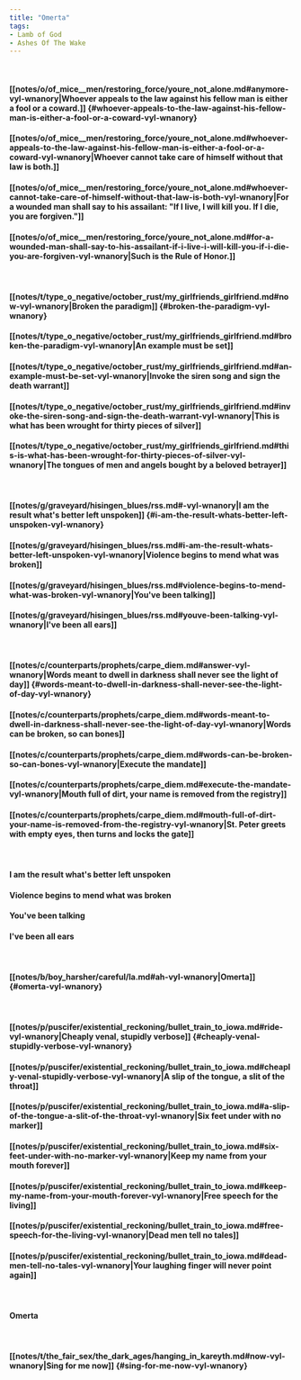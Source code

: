 ```yaml
---
title: "Omerta"
tags:
- Lamb of God
- Ashes Of The Wake
---
```

&nbsp;
#### [[notes/o/of_mice__men/restoring_force/youre_not_alone.md#anymore-vyl-wnanory|Whoever appeals to the law against his fellow man is either a fool or a coward.]] {#whoever-appeals-to-the-law-against-his-fellow-man-is-either-a-fool-or-a-coward-vyl-wnanory}
#### [[notes/o/of_mice__men/restoring_force/youre_not_alone.md#whoever-appeals-to-the-law-against-his-fellow-man-is-either-a-fool-or-a-coward-vyl-wnanory|Whoever cannot take care of himself without that law is both.]]
#### [[notes/o/of_mice__men/restoring_force/youre_not_alone.md#whoever-cannot-take-care-of-himself-without-that-law-is-both-vyl-wnanory|For a wounded man shall say to his assailant: "If I live, I will kill you. If I die, you are forgiven."]]
#### [[notes/o/of_mice__men/restoring_force/youre_not_alone.md#for-a-wounded-man-shall-say-to-his-assailant-if-i-live-i-will-kill-you-if-i-die-you-are-forgiven-vyl-wnanory|Such is the Rule of Honor.]]
&nbsp;
#### [[notes/t/type_o_negative/october_rust/my_girlfriends_girlfriend.md#now-vyl-wnanory|Broken the paradigm]] {#broken-the-paradigm-vyl-wnanory}
#### [[notes/t/type_o_negative/october_rust/my_girlfriends_girlfriend.md#broken-the-paradigm-vyl-wnanory|An example must be set]]
#### [[notes/t/type_o_negative/october_rust/my_girlfriends_girlfriend.md#an-example-must-be-set-vyl-wnanory|Invoke the siren song and sign the death warrant]]
#### [[notes/t/type_o_negative/october_rust/my_girlfriends_girlfriend.md#invoke-the-siren-song-and-sign-the-death-warrant-vyl-wnanory|This is what has been wrought for thirty pieces of silver]]
#### [[notes/t/type_o_negative/october_rust/my_girlfriends_girlfriend.md#this-is-what-has-been-wrought-for-thirty-pieces-of-silver-vyl-wnanory|The tongues of men and angels bought by a beloved betrayer]]
&nbsp;
#### [[notes/g/graveyard/hisingen_blues/rss.md#-vyl-wnanory|I am the result what's better left unspoken]] {#i-am-the-result-whats-better-left-unspoken-vyl-wnanory}
#### [[notes/g/graveyard/hisingen_blues/rss.md#i-am-the-result-whats-better-left-unspoken-vyl-wnanory|Violence begins to mend what was broken]]
#### [[notes/g/graveyard/hisingen_blues/rss.md#violence-begins-to-mend-what-was-broken-vyl-wnanory|You've been talking]]
#### [[notes/g/graveyard/hisingen_blues/rss.md#youve-been-talking-vyl-wnanory|I've been all ears]]
&nbsp;
#### [[notes/c/counterparts/prophets/carpe_diem.md#answer-vyl-wnanory|Words meant to dwell in darkness shall never see the light of day]] {#words-meant-to-dwell-in-darkness-shall-never-see-the-light-of-day-vyl-wnanory}
#### [[notes/c/counterparts/prophets/carpe_diem.md#words-meant-to-dwell-in-darkness-shall-never-see-the-light-of-day-vyl-wnanory|Words can be broken, so can bones]]
#### [[notes/c/counterparts/prophets/carpe_diem.md#words-can-be-broken-so-can-bones-vyl-wnanory|Execute the mandate]]
#### [[notes/c/counterparts/prophets/carpe_diem.md#execute-the-mandate-vyl-wnanory|Mouth full of dirt, your name is removed from the registry]]
#### [[notes/c/counterparts/prophets/carpe_diem.md#mouth-full-of-dirt-your-name-is-removed-from-the-registry-vyl-wnanory|St. Peter greets with empty eyes, then turns and locks the gate]]
&nbsp;
#### I am the result what's better left unspoken
#### Violence begins to mend what was broken
#### You've been talking
#### I've been all ears
&nbsp;
#### [[notes/b/boy_harsher/careful/la.md#ah-vyl-wnanory|Omerta]] {#omerta-vyl-wnanory}
&nbsp;
#### [[notes/p/puscifer/existential_reckoning/bullet_train_to_iowa.md#ride-vyl-wnanory|Cheaply venal, stupidly verbose]] {#cheaply-venal-stupidly-verbose-vyl-wnanory}
#### [[notes/p/puscifer/existential_reckoning/bullet_train_to_iowa.md#cheaply-venal-stupidly-verbose-vyl-wnanory|A slip of the tongue, a slit of the throat]]
#### [[notes/p/puscifer/existential_reckoning/bullet_train_to_iowa.md#a-slip-of-the-tongue-a-slit-of-the-throat-vyl-wnanory|Six feet under with no marker]]
#### [[notes/p/puscifer/existential_reckoning/bullet_train_to_iowa.md#six-feet-under-with-no-marker-vyl-wnanory|Keep my name from your mouth forever]]
#### [[notes/p/puscifer/existential_reckoning/bullet_train_to_iowa.md#keep-my-name-from-your-mouth-forever-vyl-wnanory|Free speech for the living]]
#### [[notes/p/puscifer/existential_reckoning/bullet_train_to_iowa.md#free-speech-for-the-living-vyl-wnanory|Dead men tell no tales]]
#### [[notes/p/puscifer/existential_reckoning/bullet_train_to_iowa.md#dead-men-tell-no-tales-vyl-wnanory|Your laughing finger will never point again]]
&nbsp;
#### Omerta
&nbsp;
#### [[notes/t/the_fair_sex/the_dark_ages/hanging_in_kareyth.md#now-vyl-wnanory|Sing for me now]] {#sing-for-me-now-vyl-wnanory}
